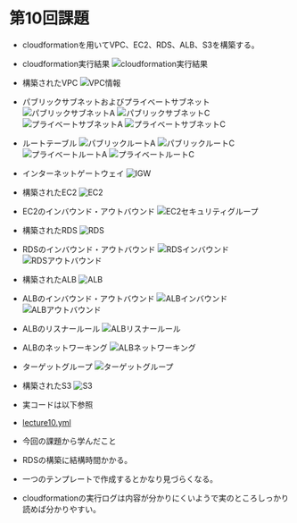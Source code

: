 # 第10回課題

- cloudformationを用いてVPC、EC2、RDS、ALB、S3を構築する。

- cloudformation実行結果
![cloudformation実行結果](image/10_cloudformation_success.PNG)

- 構築されたVPC
![VPC情報](image/10_vpc_info.PNG)

- パブリックサブネットおよびプライベートサブネット
![パブリックサブネットA](image/10_publicsubneta_info.PNG)
![パブリックサブネットC](image/10_publicsubnetc_info.PNG)
![プライベートサブネットA](image/10_privatesubneta_info.PNG)
![プライベートサブネットC](image/10_privatesubnetc_info.PNG)

- ルートテーブル
![パブリックルートA](image/10_publicroutea.PNG)
![パブリックルートC](image/10_publicroutec.PNG)
![プライベートルートA](image/10_privateroutea.PNG)
![プライベートルートC](image/10_privateroutec.PNG)

- インターネットゲートウェイ
![IGW](image/10_igw.PNG)

- 構築されたEC2
![EC2](image/10_ec2_info.PNG)

- EC2のインバウンド・アウトバウンド
![EC2セキュリティグループ](image/10_ec2_sg.PNG)

- 構築されたRDS
![RDS](image/10_rds_info.PNG)

- RDSのインバウンド・アウトバウンド
![RDSインバウンド](image/10_rds_sg_inbound.PNG)
![RDSアウトバウンド](image/10_rds_sg_outbound.PNG)

- 構築されたALB
![ALB](image/10_alb_info.PNG)

- ALBのインバウンド・アウトバウンド
![ALBインバウンド](image/10_alb_sg_inbound.PNG)
![ALBアウトバウンド](image/10_alb_sg_outbound.PNG)

- ALBのリスナールール
![ALBリスナールール](image/10_alb_listener.PNG)

- ALBのネットワーキング
![ALBネットワーキング](image/10_alb_network.PNG)

- ターゲットグループ
![ターゲットグループ](image/10_targetgroup.PNG)

- 構築されたS3
![S3](image/10_s3_info.PNG)

- 実コードは以下参照
- [lecture10.yml](template/lecture10.yml)

- 今回の課題から学んだこと
- RDSの構築に結構時間かかる。
- 一つのテンプレートで作成するとかなり見づらくなる。
- cloudformationの実行ログは内容が分かりにくいようで実のところしっかり読めば分かりやすい。